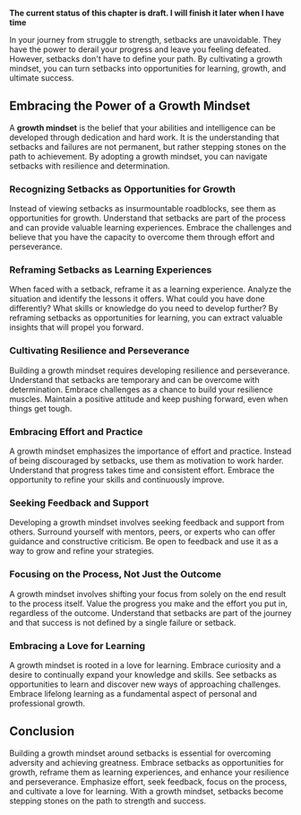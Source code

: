 **The current status of this chapter is draft. I will finish it later when I have time**

In your journey from struggle to strength, setbacks are unavoidable. They have the power to derail your progress and leave you feeling defeated. However, setbacks don't have to define your path. By cultivating a growth mindset, you can turn setbacks into opportunities for learning, growth, and ultimate success.

Embracing the Power of a Growth Mindset
---------------------------------------

A **growth mindset** is the belief that your abilities and intelligence can be developed through dedication and hard work. It is the understanding that setbacks and failures are not permanent, but rather stepping stones on the path to achievement. By adopting a growth mindset, you can navigate setbacks with resilience and determination.

### Recognizing Setbacks as Opportunities for Growth

Instead of viewing setbacks as insurmountable roadblocks, see them as opportunities for growth. Understand that setbacks are part of the process and can provide valuable learning experiences. Embrace the challenges and believe that you have the capacity to overcome them through effort and perseverance.

### Reframing Setbacks as Learning Experiences

When faced with a setback, reframe it as a learning experience. Analyze the situation and identify the lessons it offers. What could you have done differently? What skills or knowledge do you need to develop further? By reframing setbacks as opportunities for learning, you can extract valuable insights that will propel you forward.

### Cultivating Resilience and Perseverance

Building a growth mindset requires developing resilience and perseverance. Understand that setbacks are temporary and can be overcome with determination. Embrace challenges as a chance to build your resilience muscles. Maintain a positive attitude and keep pushing forward, even when things get tough.

### Embracing Effort and Practice

A growth mindset emphasizes the importance of effort and practice. Instead of being discouraged by setbacks, use them as motivation to work harder. Understand that progress takes time and consistent effort. Embrace the opportunity to refine your skills and continuously improve.

### Seeking Feedback and Support

Developing a growth mindset involves seeking feedback and support from others. Surround yourself with mentors, peers, or experts who can offer guidance and constructive criticism. Be open to feedback and use it as a way to grow and refine your strategies.

### Focusing on the Process, Not Just the Outcome

A growth mindset involves shifting your focus from solely on the end result to the process itself. Value the progress you make and the effort you put in, regardless of the outcome. Understand that setbacks are part of the journey and that success is not defined by a single failure or setback.

### Embracing a Love for Learning

A growth mindset is rooted in a love for learning. Embrace curiosity and a desire to continually expand your knowledge and skills. See setbacks as opportunities to learn and discover new ways of approaching challenges. Embrace lifelong learning as a fundamental aspect of personal and professional growth.

Conclusion
----------

Building a growth mindset around setbacks is essential for overcoming adversity and achieving greatness. Embrace setbacks as opportunities for growth, reframe them as learning experiences, and enhance your resilience and perseverance. Emphasize effort, seek feedback, focus on the process, and cultivate a love for learning. With a growth mindset, setbacks become stepping stones on the path to strength and success.

